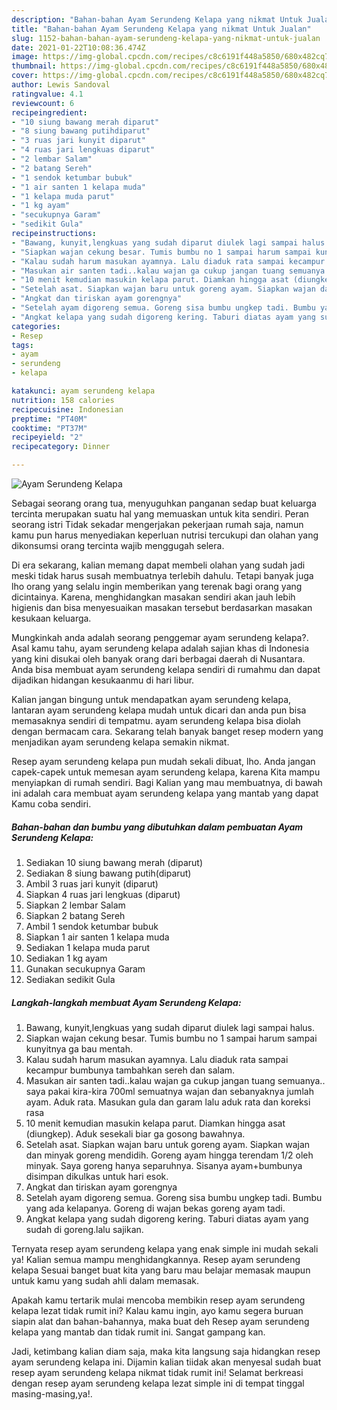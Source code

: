 ```yaml
---
description: "Bahan-bahan Ayam Serundeng Kelapa yang nikmat Untuk Jualan"
title: "Bahan-bahan Ayam Serundeng Kelapa yang nikmat Untuk Jualan"
slug: 1152-bahan-bahan-ayam-serundeng-kelapa-yang-nikmat-untuk-jualan
date: 2021-01-22T10:08:36.474Z
image: https://img-global.cpcdn.com/recipes/c8c6191f448a5850/680x482cq70/ayam-serundeng-kelapa-foto-resep-utama.jpg
thumbnail: https://img-global.cpcdn.com/recipes/c8c6191f448a5850/680x482cq70/ayam-serundeng-kelapa-foto-resep-utama.jpg
cover: https://img-global.cpcdn.com/recipes/c8c6191f448a5850/680x482cq70/ayam-serundeng-kelapa-foto-resep-utama.jpg
author: Lewis Sandoval
ratingvalue: 4.1
reviewcount: 6
recipeingredient:
- "10 siung bawang merah diparut"
- "8 siung bawang putihdiparut"
- "3 ruas jari kunyit diparut"
- "4 ruas jari lengkuas diparut"
- "2 lembar Salam"
- "2 batang Sereh"
- "1 sendok ketumbar bubuk"
- "1 air santen 1 kelapa muda"
- "1 kelapa muda parut"
- "1 kg ayam"
- "secukupnya Garam"
- "sedikit Gula"
recipeinstructions:
- "Bawang, kunyit,lengkuas yang sudah diparut diulek lagi sampai halus."
- "Siapkan wajan cekung besar. Tumis bumbu no 1 sampai harum sampai kunyitnya ga bau mentah."
- "Kalau sudah harum masukan ayamnya. Lalu diaduk rata sampai kecampur bumbunya tambahkan sereh dan salam."
- "Masukan air santen tadi..kalau wajan ga cukup jangan tuang semuanya.. saya pakai kira-kira 700ml semuatnya wajan dan sebanyaknya jumlah ayam. Aduk rata. Masukan gula dan garam lalu aduk rata dan koreksi rasa"
- "10 menit kemudian masukin kelapa parut. Diamkan hingga asat (diungkep). Aduk sesekali biar ga gosong bawahnya."
- "Setelah asat. Siapkan wajan baru untuk goreng ayam. Siapkan wajan dan minyak goreng mendidih. Goreng ayam hingga terendam 1/2 oleh minyak. Saya goreng hanya separuhnya. Sisanya ayam+bumbunya disimpan dikulkas untuk hari esok."
- "Angkat dan tiriskan ayam gorengnya"
- "Setelah ayam digoreng semua. Goreng sisa bumbu ungkep tadi. Bumbu yang ada kelapanya. Goreng di wajan bekas goreng ayam tadi."
- "Angkat kelapa yang sudah digoreng kering. Taburi diatas ayam yang sudah di goreng.lalu sajikan."
categories:
- Resep
tags:
- ayam
- serundeng
- kelapa

katakunci: ayam serundeng kelapa 
nutrition: 158 calories
recipecuisine: Indonesian
preptime: "PT40M"
cooktime: "PT37M"
recipeyield: "2"
recipecategory: Dinner

---
```



![Ayam Serundeng Kelapa](https://img-global.cpcdn.com/recipes/c8c6191f448a5850/680x482cq70/ayam-serundeng-kelapa-foto-resep-utama.jpg)

Sebagai seorang orang tua, menyuguhkan panganan sedap buat keluarga tercinta merupakan suatu hal yang memuaskan untuk kita sendiri. Peran seorang istri Tidak sekadar mengerjakan pekerjaan rumah saja, namun kamu pun harus menyediakan keperluan nutrisi tercukupi dan olahan yang dikonsumsi orang tercinta wajib menggugah selera.

Di era  sekarang, kalian memang dapat membeli olahan yang sudah jadi meski tidak harus susah membuatnya terlebih dahulu. Tetapi banyak juga lho orang yang selalu ingin memberikan yang terenak bagi orang yang dicintainya. Karena, menghidangkan masakan sendiri akan jauh lebih higienis dan bisa menyesuaikan masakan tersebut berdasarkan masakan kesukaan keluarga. 



Mungkinkah anda adalah seorang penggemar ayam serundeng kelapa?. Asal kamu tahu, ayam serundeng kelapa adalah sajian khas di Indonesia yang kini disukai oleh banyak orang dari berbagai daerah di Nusantara. Anda bisa membuat ayam serundeng kelapa sendiri di rumahmu dan dapat dijadikan hidangan kesukaanmu di hari libur.

Kalian jangan bingung untuk mendapatkan ayam serundeng kelapa, lantaran ayam serundeng kelapa mudah untuk dicari dan anda pun bisa memasaknya sendiri di tempatmu. ayam serundeng kelapa bisa diolah dengan bermacam cara. Sekarang telah banyak banget resep modern yang menjadikan ayam serundeng kelapa semakin nikmat.

Resep ayam serundeng kelapa pun mudah sekali dibuat, lho. Anda jangan capek-capek untuk memesan ayam serundeng kelapa, karena Kita mampu menyiapkan di rumah sendiri. Bagi Kalian yang mau membuatnya, di bawah ini adalah cara membuat ayam serundeng kelapa yang mantab yang dapat Kamu coba sendiri.

<!--inarticleads1-->

##### Bahan-bahan dan bumbu yang dibutuhkan dalam pembuatan Ayam Serundeng Kelapa:

1. Sediakan 10 siung bawang merah (diparut)
1. Sediakan 8 siung bawang putih(diparut)
1. Ambil 3 ruas jari kunyit (diparut)
1. Siapkan 4 ruas jari lengkuas (diparut)
1. Siapkan 2 lembar Salam
1. Siapkan 2 batang Sereh
1. Ambil 1 sendok ketumbar bubuk
1. Siapkan 1 air santen 1 kelapa muda
1. Sediakan 1 kelapa muda parut
1. Sediakan 1 kg ayam
1. Gunakan secukupnya Garam
1. Sediakan sedikit Gula




<!--inarticleads2-->

##### Langkah-langkah membuat Ayam Serundeng Kelapa:

1. Bawang, kunyit,lengkuas yang sudah diparut diulek lagi sampai halus.
1. Siapkan wajan cekung besar. Tumis bumbu no 1 sampai harum sampai kunyitnya ga bau mentah.
1. Kalau sudah harum masukan ayamnya. Lalu diaduk rata sampai kecampur bumbunya tambahkan sereh dan salam.
1. Masukan air santen tadi..kalau wajan ga cukup jangan tuang semuanya.. saya pakai kira-kira 700ml semuatnya wajan dan sebanyaknya jumlah ayam. Aduk rata. Masukan gula dan garam lalu aduk rata dan koreksi rasa
1. 10 menit kemudian masukin kelapa parut. Diamkan hingga asat (diungkep). Aduk sesekali biar ga gosong bawahnya.
1. Setelah asat. Siapkan wajan baru untuk goreng ayam. Siapkan wajan dan minyak goreng mendidih. Goreng ayam hingga terendam 1/2 oleh minyak. Saya goreng hanya separuhnya. Sisanya ayam+bumbunya disimpan dikulkas untuk hari esok.
1. Angkat dan tiriskan ayam gorengnya
1. Setelah ayam digoreng semua. Goreng sisa bumbu ungkep tadi. Bumbu yang ada kelapanya. Goreng di wajan bekas goreng ayam tadi.
1. Angkat kelapa yang sudah digoreng kering. Taburi diatas ayam yang sudah di goreng.lalu sajikan.




Ternyata resep ayam serundeng kelapa yang enak simple ini mudah sekali ya! Kalian semua mampu menghidangkannya. Resep ayam serundeng kelapa Sesuai banget buat kita yang baru mau belajar memasak maupun untuk kamu yang sudah ahli dalam memasak.

Apakah kamu tertarik mulai mencoba membikin resep ayam serundeng kelapa lezat tidak rumit ini? Kalau kamu ingin, ayo kamu segera buruan siapin alat dan bahan-bahannya, maka buat deh Resep ayam serundeng kelapa yang mantab dan tidak rumit ini. Sangat gampang kan. 

Jadi, ketimbang kalian diam saja, maka kita langsung saja hidangkan resep ayam serundeng kelapa ini. Dijamin kalian tiidak akan menyesal sudah buat resep ayam serundeng kelapa nikmat tidak rumit ini! Selamat berkreasi dengan resep ayam serundeng kelapa lezat simple ini di tempat tinggal masing-masing,ya!.


